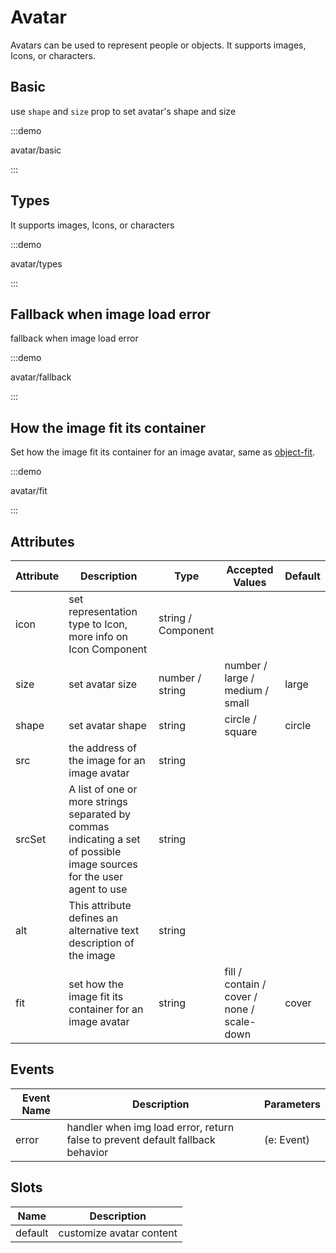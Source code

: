 # Avatar

Avatars can be used to represent people or objects. It supports images, Icons, or characters.

## Basic

use `shape` and `size` prop to set avatar's shape and size

:::demo

avatar/basic

:::

## Types

It supports images, Icons, or characters

:::demo

avatar/types

:::

## Fallback when image load error

fallback when image load error

:::demo

avatar/fallback

:::

## How the image fit its container

Set how the image fit its container for an image avatar, same as [object-fit](https://developer.mozilla.org/en-US/docs/Web/CSS/object-fit).

:::demo

avatar/fit

:::

## Attributes

| Attribute | Description                                                                                                            | Type               | Accepted Values                            | Default |
| --------- | ---------------------------------------------------------------------------------------------------------------------- | ------------------ | ------------------------------------------ | ------- |
| icon      | set representation type to Icon, more info on Icon Component                                                           | string / Component |                                            |         |
| size      | set avatar size                                                                                                        | number / string    | number / large / medium / small            | large   |
| shape     | set avatar shape                                                                                                       | string             | circle / square                            | circle  |
| src       | the address of the image for an image avatar                                                                           | string             |                                            |         |
| srcSet    | A list of one or more strings separated by commas indicating a set of possible image sources for the user agent to use | string             |                                            |         |
| alt       | This attribute defines an alternative text description of the image                                                    | string             |                                            |         |
| fit       | set how the image fit its container for an image avatar                                                                | string             | fill / contain / cover / none / scale-down | cover   |

## Events

| Event Name | Description                                                                    | Parameters |
| ---------- | ------------------------------------------------------------------------------ | ---------- |
| error      | handler when img load error, return false to prevent default fallback behavior | (e: Event) |

## Slots

| Name    | Description              |
| ------- | ------------------------ |
| default | customize avatar content |

<style lang="scss">
.example-showcase {
  .demo-basic {
    text-align: center;

    .demo-basic--circle,
    .demo-basic--square {
      display: flex;
      justify-content: space-between;
      align-items: center;
      .block {
        flex: 1;
      }

      .block:not(:last-child) {
        border-right: 1px solid var(--el-border-color-base);
      }
    }

    .el-col:not(:last-child) {
      border-right: 1px solid var(--el-border-color-base);
    }
  }

  .sub-title {
    margin-bottom: 10px;
    font-size: 14px;
    color: var(--el-text-color-secondary);
  }



  .demo-type {
    display: flex;

    > div {
      flex: 1;
      text-align: center;
    }

    > div:not(:last-child) {
      border-right: 1px solid var(--el-border-color-base);
    }
  }

  .demo-fit {
    display: flex;
    text-align: center;
    justify-content: space-between;

    .block {
      flex: 1;
      display: flex;
      flex-direction: column;
      flex-grow: 0;
    }

    .title {
      margin-bottom: 10px;
      font-size: 14px;
      color: var(--el-text-color-secondary);
    }
  }
}
</style>
